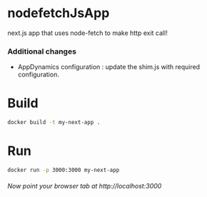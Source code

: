 # nodefetchJsApp

next.js app that uses node-fetch to make http exit call!


### Additional changes  

- AppDynamics configuration : update the shim.js with required configuration.

# Build

```sh
docker build -t my-next-app .
```

# Run 

```sh
docker run -p 3000:3000 my-next-app
```
###### Now point your browser tab at http://localhost:3000

